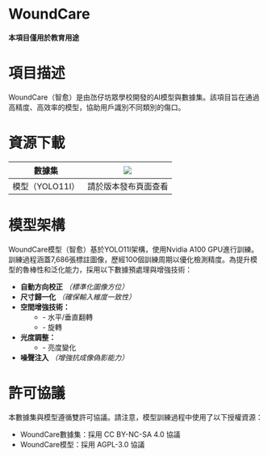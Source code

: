 # WoundCare  
**本項目僅用於教育用途**  

<h1>項目描述</h1>
WoundCare（智愈）是由氹仔坊眾學校開發的AI模型與數據集。該項目旨在通過高精度、高效率的模型，協助用戶識別不同類別的傷口。

<h1>資源下載</h1>
<table class="tg"><thead>
  <tr>
    <th class="tg-0lax">數據集</th>
    <th class="tg-0lax">
        <a href="https://universe.roboflow.com/fct-wound-ai/woundcare-opensource-dataset">
    <img src="https://app.roboflow.com/images/download-dataset-badge.svg"></img>
</a>
    </th>
  </tr></thead>
<tbody>
  <tr>
    <td class="tg-0lax">模型（YOLO11I）</td>
    <td class="tg-0lax">請於版本發布頁面查看</td>
  </tr>
</tbody>
</table>

<h1>模型架構</h1>
WoundCare模型（智愈）基於YOLO11I架構，使用Nvidia A100 GPU進行訓練。訓練過程涵蓋7,686張標註圖像，歷經100個訓練周期以優化檢測精度。為提升模型的魯棒性和泛化能力，採用以下數據預處理與增強技術：

 <ul>  
            <li><strong>自動方向校正</strong> <em>（標準化圖像方位）</em></li>  
            <li><strong>尺寸歸一化</strong> <em>（確保輸入維度一致性）</em></li>  
            <li><strong>空間增強技術：</strong>  
                <ul>  
                    <li style="margin-left: 20px;">- 水平/垂直翻轉</li>  
                    <li style="margin-left: 20px;">- 旋轉</li>  
                </ul>  
            </li>  
            <li><strong>光度調整：</strong>  
                <ul>  
                    <li style="margin-left: 20px;">- 亮度變化</li>  
                </ul>  
            </li>  
            <li><strong>噪聲注入</strong> <em>（增強抗成像偽影能力）</em></li>  
  </ul>  

<h1>許可協議</h1>
本數據集與模型遵循雙許可協議。請注意，模型訓練過程中使用了以下授權資源：

<ul>
  <li>WoundCare數據集：採用 CC BY-NC-SA 4.0 協議</li>
  <li>WoundCare模型：採用 AGPL-3.0 協議</li>
</ul>
